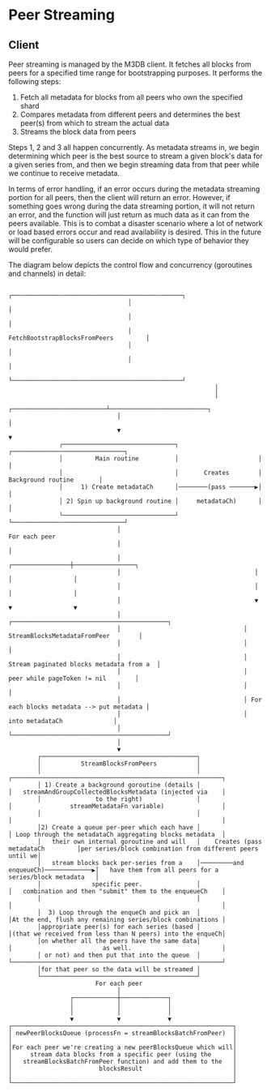 # Peer Streaming

## Client

Peer streaming is managed by the M3DB client.  It fetches all blocks from peers for a specified time range for bootstrapping purposes.  It performs the following steps:

1. Fetch all metadata for blocks from all peers who own the specified shard
2. Compares metadata from different peers and determines the best peer(s) from which to stream the actual data
3. Streams the block data from peers

Steps 1, 2 and 3 all happen concurrently.  As metadata streams in, we begin determining which peer is the best source to stream a given block's data for a given series from, and then we begin streaming data from that peer while we continue to receive metadata.

In terms of error handling, if an error occurs during the metadata streaming portion for all peers, then the client will return an error. However, if something goes wrong during the data streaming portion, it will not return an error, and the function will just return as much data as it can from the peers available.  This is to combat a disaster scenario where a lot of network or load based errors occur and read availability is desired.  This in the future will be configurable so users can decide on which type of behavior they would prefer.

The diagram below depicts the control flow and concurrency (goroutines and channels) in detail:

```
                                 ┌───────────────────────────────────────────────┐
                                 │                                               │
                                 │                                               │
                                 │         FetchBootstrapBlocksFromPeers         │
                                 │                                               │
                                 │                                               │
                                 └───────────────────────────────────────────────┘
                                                         │
                                                         │
                              ┌──────────────────────────┴───────────────────────────┐
                              │                                                      │
                              ▼                                                      ▼
              ┌───────────────────────────────┐                      ┌───────────────────────────────┐
              │         Main routine          │                      │                               │
              │                               │       Creates        │      Background routine       │
              │     1) Create metadataCh      │────────(pass ───────▶│                               │
              │ 2) Spin up background routine │     metadataCh)      │                               │
              └───────────────────────────────┘                      └───────────────────────────────┘
                              │                                                 For each peer
                              │                                                      │
                              │                                     ┌────────────────┼─────────────────┐
                              │                                     │                │                 │
                              │                                     │                │                 │
                              │                                     ▼                ▼                 ▼
                              │                                  ┌───────────────────────────────────────────┐
                              │                                  │       StreamBlocksMetadataFromPeer        │
                              │                                  │                                           │
                              │                                  │  Stream paginated blocks metadata from a  │
                              │                                  │        peer while pageToken != nil        │
                              │                                  │                                           │
                              │                                  │ For each blocks metadata --> put metadata │
                              │                                  │              into metadataCh              │
                              │                                  └───────────────────────────────────────────┘
                              │
                              ▼
        ┌───────────────────────────────────────────┐
        │           StreamBlocksFromPeers           │
        │                                           │                                     ┌──────────────────────────────────────────────────────────┐
        │ 1) Create a background goroutine (details │                                     │   streamAndGroupCollectedBlocksMetadata (injected via    │
        │               to the right)               │                                     │                streamMetadataFn variable)                │
        │                                           │                                     │                                                          │
        │2) Create a queue per-peer which each have │                                     │ Loop through the metadataCh aggregating blocks metadata  │
        │   their own internal goroutine and will   │    Creates (pass metadataCh         │per series/block combination from different peers until we│
        │   stream blocks back per-series from a    │─────────and enqueueCh)─────────────▶│   have them from all peers for a series/block metadata   │
        │              specific peer.               │                                     │   combination and then "submit" them to the enqueueCh    │
        │                                           │                                     │                                                          │
        │  3) Loop through the enqueCh and pick an  │                                     │At the end, flush any remaining series/block combinations │
        │appropriate peer(s) for each series (based │                                     │(that we received from less than N peers) into the enqueCh│
        │on whether all the peers have the same data│                                     │                         as well.                         │
        │ or not) and then put that into the queue  │                                     └──────────────────────────────────────────────────────────┘
        │for that peer so the data will be streamed │
        └───────────────────────────────────────────┘
                        For each peer
                              │
                 ┌────────────┼─────────────┐
                 │            │             │
                 │            │             │
                 ▼            ▼             ▼
┌─────────────────────────────────────────────────────────────┐
│ newPeerBlocksQueue (processFn = streamBlocksBatchFromPeer)  │
│                                                             │
│For each peer we're creating a new peerBlocksQueue which will│
│     stream data blocks from a specific peer (using the      │
│   streamBlocksBatchFromPeer function) and add them to the   │
│                        blocksResult                         │
│                                                             │
└─────────────────────────────────────────────────────────────┘
```